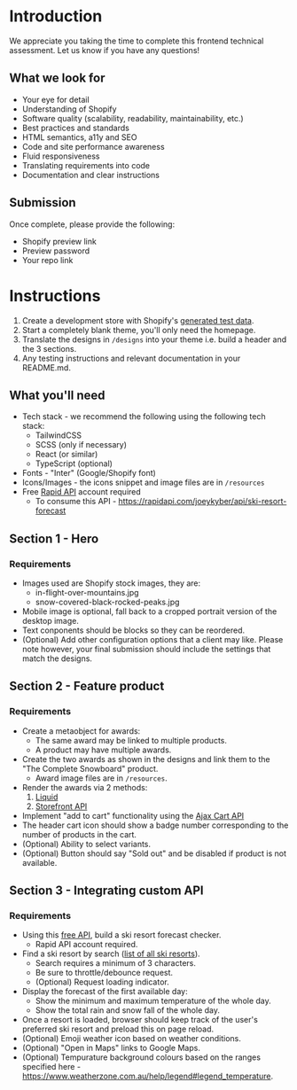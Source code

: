 # Introduction

We appreciate you taking the time to complete this frontend technical assessment. Let us know if you have any questions!

## What we look for

- Your eye for detail
- Understanding of Shopify
- Software quality (scalability, readability, maintainability, etc.)
- Best practices and standards
- HTML semantics, a11y and SEO
- Code and site performance awareness
- Fluid responsiveness
- Translating requirements into code
- Documentation and clear instructions

## Submission

Once complete, please provide the following:
- Shopify preview link
- Preview password
- Your repo link

# Instructions

1. Create a development store with Shopify's [generated test data](https://shopify.dev/docs/apps/tools/development-stores/generated-data).
2. Start a completely blank theme, you'll only need the homepage.
3. Translate the designs in `/designs` into your theme i.e. build a header and the 3 sections.
4. Any testing instructions and relevant documentation in your README.md.

## What you'll need
- Tech stack - we recommend the following using the following tech stack:
  - TailwindCSS
  - SCSS (only if necessary)
  - React (or similar)
  - TypeScript (optional)
- Fonts - "Inter" (Google/Shopify font)
- Icons/Images - the icons snippet and image files are in `/resources`
- Free [Rapid API](https://rapidapi.com/) account required
  - To consume this API - https://rapidapi.com/joeykyber/api/ski-resort-forecast

## Section 1 - Hero

### Requirements

- Images used are Shopify stock images, they are:
  - in-flight-over-mountains.jpg
  - snow-covered-black-rocked-peaks.jpg
- Mobile image is optional, fall back to a cropped portrait version of the desktop image.
- Text conponents should be blocks so they can be reordered.
- (Optional) Add other configuration options that a client may like. Please note however, your final submission should include the settings that match the designs.

## Section 2 - Feature product

### Requirements

- Create a metaobject for awards:
  - The same award may be linked to multiple products.
  - A product may have multiple awards.
- Create the two awards as shown in the designs and link them to the "The Complete Snowboard" product.
  - Award image files are in `/resources`.
- Render the awards via 2 methods:
  1. [Liquid](https://shopify.dev/docs/api/liquid)
  2. [Storefront API](https://shopify.dev/docs/api/storefront)
- Implement "add to cart" functionality using the [Ajax Cart API](https://shopify.dev/docs/api/ajax/reference/cart)
- The header cart icon should show a badge number corresponding to the number of products in the cart.
- (Optional) Ability to select variants.
- (Optional) Button should say "Sold out" and be disabled if product is not available.

## Section 3 - Integrating custom API

### Requirements

- Using this [free API](https://rapidapi.com/joeykyber/api/ski-resort-forecast), build a ski resort forecast checker.
  - Rapid API account required.
- Find a ski resort by search ([list of all ski resorts](https://www.skiresort.info/ski-resorts/)).
  - Search requires a minimum of 3 characters.
  - Be sure to throttle/debounce request.
  - (Optional) Request loading indicator.
- Display the forecast of the first available day:
  - Show the minimum and maximum temperature of the whole day.
  - Show the total rain and snow fall of the whole day. 
- Once a resort is loaded, browser should keep track of the user's preferred ski resort and preload this on page reload.
- (Optional) Emoji weather icon based on weather conditions.
- (Optional) "Open in Maps" links to Google Maps.
- (Optional) Tempurature background colours based on the ranges specified here - https://www.weatherzone.com.au/help/legend#legend_temperature.